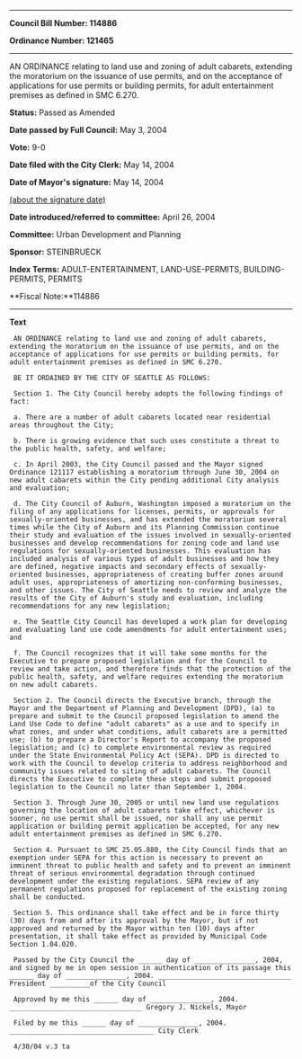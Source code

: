 

********

**Council Bill Number: 114886**
   
**Ordinance Number: 121465**
********

 AN ORDINANCE relating to land use and zoning of adult cabarets, extending the moratorium on the issuance of use permits, and on the acceptance of applications for use permits or building permits, for adult entertainment premises as defined in SMC 6.270.

**Status:** Passed as Amended
   
**Date passed by Full Council:** May 3, 2004
   
**Vote:** 9-0
   
**Date filed with the City Clerk:** May 14, 2004
   
**Date of Mayor's signature:** May 14, 2004
   
[(about the signature date)](/~public/approvaldate.htm)
   
   
   
**Date introduced/referred to committee:** April 26, 2004
   
**Committee:** Urban Development and Planning
   
**Sponsor:** STEINBRUECK
   
   
**Index Terms:** ADULT-ENTERTAINMENT, LAND-USE-PERMITS, BUILDING-PERMITS, PERMITS

**Fiscal Note:**114886

********

**Text**
   
```
 AN ORDINANCE relating to land use and zoning of adult cabarets, extending the moratorium on the issuance of use permits, and on the acceptance of applications for use permits or building permits, for adult entertainment premises as defined in SMC 6.270.

 BE IT ORDAINED BY THE CITY OF SEATTLE AS FOLLOWS:

 Section 1. The City Council hereby adopts the following findings of fact:

 a. There are a number of adult cabarets located near residential areas throughout the City;

 b. There is growing evidence that such uses constitute a threat to the public health, safety, and welfare;

 c. In April 2003, the City Council passed and the Mayor signed Ordinance 121117 establishing a moratorium through June 30, 2004 on new adult cabarets within the City pending additional City analysis and evaluation;

 d. The City Council of Auburn, Washington imposed a moratorium on the filing of any applications for licenses, permits, or approvals for sexually-oriented businesses, and has extended the moratorium several times while the City of Auburn and its Planning Commission continue their study and evaluation of the issues involved in sexually-oriented businesses and develop recommendations for zoning code and land use regulations for sexually-oriented businesses. This evaluation has included analysis of various types of adult businesses and how they are defined, negative impacts and secondary effects of sexually- oriented businesses, appropriateness of creating buffer zones around adult uses, appropriateness of amortizing non-conforming businesses, and other issues. The City of Seattle needs to review and analyze the results of the City of Auburn's study and evaluation, including recommendations for any new legislation;

 e. The Seattle City Council has developed a work plan for developing and evaluating land use code amendments for adult entertainment uses; and

 f. The Council recognizes that it will take some months for the Executive to prepare proposed legislation and for the Council to review and take action, and therefore finds that the protection of the public health, safety, and welfare requires extending the moratorium on new adult cabarets.

 Section 2. The Council directs the Executive branch, through the Mayor and the Department of Planning and Development (DPD), (a) to prepare and submit to the Council proposed legislation to amend the Land Use Code to define "adult cabarets" as a use and to specify in what zones, and under what conditions, adult cabarets are a permitted use; (b) to prepare a Director's Report to accompany the proposed legislation; and (c) to complete environmental review as required under the State Environmental Policy Act (SEPA). DPD is directed to work with the Council to develop criteria to address neighborhood and community issues related to siting of adult cabarets. The Council directs the Executive to complete these steps and submit proposed legislation to the Council no later than September 1, 2004.

 Section 3. Through June 30, 2005 or until new land use regulations governing the location of adult cabarets take effect, whichever is sooner, no use permit shall be issued, nor shall any use permit application or building permit application be accepted, for any new adult entertainment premises as defined in SMC 6.270.

 Section 4. Pursuant to SMC 25.05.880, the City Council finds that an exemption under SEPA for this action is necessary to prevent an imminent threat to public health and safety and to prevent an imminent threat of serious environmental degradation through continued development under the existing regulations. SEPA review of any permanent regulations proposed for replacement of the existing zoning shall be conducted.

 Section 5. This ordinance shall take effect and be in force thirty (30) days from and after its approval by the Mayor, but if not approved and returned by the Mayor within ten (10) days after presentation, it shall take effect as provided by Municipal Code Section 1.04.020.

 Passed by the City Council the ______ day of _______________, 2004, and signed by me in open session in authentication of its passage this ______ day of _______________, 2004. _________________________________ President __________of the City Council

 Approved by me this ______ day of _______________, 2004. _________________________________ Gregory J. Nickels, Mayor

 Filed by me this ______ day of _______________, 2004. ____________________________________ City Clerk

 4/30/04 v.3 ta

```
